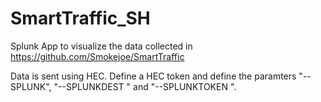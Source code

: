 # SmartTraffic_SH
Splunk App to visualize the data collected in https://github.com/Smokejoe/SmartTraffic

Data is sent using HEC. Define a HEC token and define the paramters "--SPLUNK", "--SPLUNKDEST <HEC-COLLECTOR>" and "--SPLUNKTOKEN <HEC-TOKEN>".

